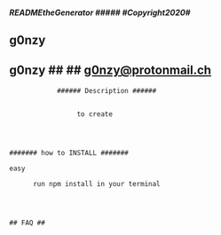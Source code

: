 


##### READMEtheGenerator #####   #Copyright2020#

## g0nzy ##  

## g0nzy ## ## g0nzy@protonmail.ch ##

                ###### Description ######

            
                     to create




    ####### how to INSTALL #######

    easy
    
          run npm install in your terminal




    ## FAQ ##

        
